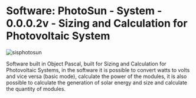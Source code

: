 # Software: PhotoSun - System - 0.0.0.2v - Sizing and Calculation for Photovoltaic System

![sisphotosun](https://repository-images.githubusercontent.com/867471275/e959018f-dd37-41e5-a1f3-c1576c086097)

Software built in Object Pascal, built for Sizing and Calculation for Photovoltaic Systems, in the software it is possible to convert watts to volts and vice versa (basic mode), calculate the power of the modules, it is also possible to calculate the generation of solar energy and size and calculate the quantity of modules.
